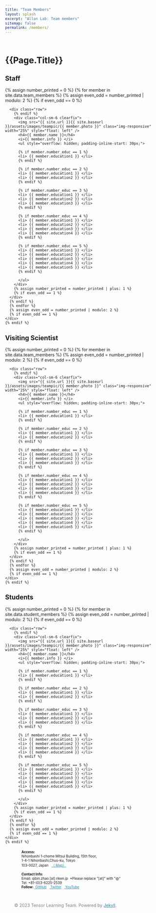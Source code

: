 ```yaml
---
title: "Team Members"
layout: splash
excerpt: "Allan Lab: Team members"
sitemap: false
permalink: /members/
---
```


<link rel="stylesheet" href="/assets/css/bootstrap.css">

<style>
  .mfp-title {
    text-align:center;
    font-size:2em;
    line-height:35px
  }

  .entry-headers {
    padding-top: 1.0em;
  }

.page__footer-follow li {
  display: inline-block;
  padding-top: 5px;
  padding-bottom: 5px;
  font-size: .8em;
  text-transform: none;
}

.page__content h2 {
    margin-top: 1em;
    padding-bottom: 0.5em;
/*    border-bottom: 1px solid #fff;*/
}

h4 {
    font-size: 18px;
    display: block;
    margin-block-start: 1.33em;
    margin-block-end: 1.33em;
    margin-inline-start: 0px;
    margin-inline-end: 0px;
    font-weight: bold;
}
h4, .h4 {
    margin-top: 12px;
    margin-bottom: 6px;
}

#gridid i {
    font-size: 16px;
    font-style: italic;
}

#gridid ul {
    display: block;
    margin-block-start: 5px;
    margin-block-end: 5px;
    margin-inline-start: 0px;
    margin-inline-end: 0px;
/*    padding-inline-start: 30px;*/
}

.clearfix li {
    font-size: 12px;
}

.social-icons li {
    font-size: .8em;
}


#gridid img {
    max-height:170px;
    margin: 10px 22px 6px 0;
    border-radius: 10%;
    box-shadow: 2px 2px 5px #888;
}

a {
    color: #158CBA;
}


</style>


<div class="container-home page__other__hero--overlay">
  <h1 style="text-transform: capitalize" class="entry-headers"> {{page.title}} </h1>
  <div class="row">
    <div id="gridid" class="col-sm-12 clearfix">
      <h2>Staff</h2>
      {% assign number_printed = 0 %}
      {% for member in site.data.team_members %}
      {% assign even_odd = number_printed | modulo: 2 %}
      {% if even_odd == 0 %}

      <div class="row">
        {% endif %}
        <div class="col-sm-6 clearfix">
          <img src="{{ site.url }}{{ site.baseurl }}/assets/images/teampic/{{ member.photo }}" class="img-responsive" width="25%" style="float: left" />
          <h4>{{ member.name }}</h4>
          <i>{{ member.info }} </i>
          <ul style="overflow: hidden; padding-inline-start: 30px;">

          {% if member.number_educ == 1 %}
          <li> {{ member.education1 }} </li>
          {% endif %}

          {% if member.number_educ == 2 %}
          <li> {{ member.education1 }} </li>
          <li> {{ member.education2 }} </li>
          {% endif %}

          {% if member.number_educ == 3 %}
          <li> {{ member.education1 }} </li>
          <li> {{ member.education2 }} </li>
          <li> {{ member.education3 }} </li>
          {% endif %}

          {% if member.number_educ == 4 %}
          <li> {{ member.education1 }} </li>
          <li> {{ member.education2 }} </li>
          <li> {{ member.education3 }} </li>
          <li> {{ member.education4 }} </li>
          {% endif %}

          {% if member.number_educ == 5 %}
          <li> {{ member.education1 }} </li>
          <li> {{ member.education2 }} </li>
          <li> {{ member.education3 }} </li>
          <li> {{ member.education4 }} </li>
          <li> {{ member.education5 }} </li>
          {% endif %}

          </ul>
        </div>
        {% assign number_printed = number_printed | plus: 1 %}
        {% if even_odd == 1 %}
      </div>
      {% endif %}
      {% endfor %}
      {% assign even_odd = number_printed | modulo: 2 %}
      {% if even_odd == 1 %}
    </div>
    {% endif %}
  </div>
</div>

  <div style="margin-top:15px;" class="row">
    <div id="gridid" class="col-sm-12 clearfix">
      <h2>Visiting Scientist</h2>
      {% assign number_printed = 0 %}
      {% for member in site.data.team_members %}
      {% assign even_odd = number_printed | modulo: 2 %}
      {% if even_odd == 0 %}

      <div class="row">
        {% endif %}
        <div class="col-sm-6 clearfix">
          <img src="{{ site.url }}{{ site.baseurl }}/assets/images/teampic/{{ member.photo }}" class="img-responsive" width="25%" style="float: left" />
          <h4>{{ member.name }}</h4>
          <i>{{ member.info }} </i>
          <ul style="overflow: hidden; padding-inline-start: 30px;">

          {% if member.number_educ == 1 %}
          <li> {{ member.education1 }} </li>
          {% endif %}

          {% if member.number_educ == 2 %}
          <li> {{ member.education1 }} </li>
          <li> {{ member.education2 }} </li>
          {% endif %}

          {% if member.number_educ == 3 %}
          <li> {{ member.education1 }} </li>
          <li> {{ member.education2 }} </li>
          <li> {{ member.education3 }} </li>
          {% endif %}

          {% if member.number_educ == 4 %}
          <li> {{ member.education1 }} </li>
          <li> {{ member.education2 }} </li>
          <li> {{ member.education3 }} </li>
          <li> {{ member.education4 }} </li>
          {% endif %}

          {% if member.number_educ == 5 %}
          <li> {{ member.education1 }} </li>
          <li> {{ member.education2 }} </li>
          <li> {{ member.education3 }} </li>
          <li> {{ member.education4 }} </li>
          <li> {{ member.education5 }} </li>
          {% endif %}

          </ul>
        </div>
        {% assign number_printed = number_printed | plus: 1 %}
        {% if even_odd == 1 %}
      </div>
      {% endif %}
      {% endfor %}
      {% assign even_odd = number_printed | modulo: 2 %}
      {% if even_odd == 1 %}
    </div>
    {% endif %}
  </div>
</div>

  <div style="margin-top:15px;" class="row">
    <div id="gridid" class="col-sm-12 clearfix">
      <h2>Students</h2>
      {% assign number_printed = 0 %}
      {% for member in site.data.student_members %}
      {% assign even_odd = number_printed | modulo: 2 %}
      {% if even_odd == 0 %}

      <div class="row">
        {% endif %}
        <div class="col-sm-6 clearfix">
          <img src="{{ site.url }}{{ site.baseurl }}/assets/images/teampic/{{ member.photo }}" class="img-responsive" width="25%" style="float: left" />
          <h4>{{ member.name }}</h4>
          <i>{{ member.info }} </i>
          <ul style="overflow: hidden; padding-inline-start: 30px;">

          {% if member.number_educ == 1 %}
          <li> {{ member.education1 }} </li>
          {% endif %}

          {% if member.number_educ == 2 %}
          <li> {{ member.education1 }} </li>
          <li> {{ member.education2 }} </li>
          {% endif %}

          {% if member.number_educ == 3 %}
          <li> {{ member.education1 }} </li>
          <li> {{ member.education2 }} </li>
          <li> {{ member.education3 }} </li>
          {% endif %}

          {% if member.number_educ == 4 %}
          <li> {{ member.education1 }} </li>
          <li> {{ member.education2 }} </li>
          <li> {{ member.education3 }} </li>
          <li> {{ member.education4 }} </li>
          {% endif %}

          {% if member.number_educ == 5 %}
          <li> {{ member.education1 }} </li>
          <li> {{ member.education2 }} </li>
          <li> {{ member.education3 }} </li>
          <li> {{ member.education4 }} </li>
          <li> {{ member.education5 }} </li>
          {% endif %}

          </ul>
        </div>
        {% assign number_printed = number_printed | plus: 1 %}
        {% if even_odd == 1 %}
      </div>
      {% endif %}
      {% endfor %}
      {% assign even_odd = number_printed | modulo: 2 %}
      {% if even_odd == 1 %}
    </div>
    {% endif %}
  </div>
</div>
</div>









<div class="page__footer">
  <footer-new>
    <div class="row">
      <div id="gridid" class="col-sm-12">
        <div class="row">
          <div class="col-sm-6 clearfix" style="padding-left: 30px; padding-right: 30px">
            <div class="page__footer-follow">
              <ul class="social-icons">
                <li><strong>Access:</strong><br>Nihonbashi 1-chome Mitsui Building, 15th floor,<br>1-4-1 Nihonbashi,Chuo-ku, Tokyo<br>103-0027, Japan &nbsp; <a href="https://goo.gl/maps/KfJb19p3ZQLqYjae7" rel="nofollow noopener noreferrer">（<i style="font-style:normal" class="fa fa-location-arrow" aria-hidden="true"></i> Map） </a></li>
              </ul>
            </div>
          </div>
          <div class="col-sm-6 clearfix" style="padding-left: 30px; padding-right: 30px">
          <!-- start custom footer snippets -->
          <!-- end custom footer snippets -->
            <div class="page__footer-follow">
              <ul class="social-icons">
                <li><strong>Contact Info:</strong><br>Email: qibin.zhao [at] riken.jp &nbsp;*Please replace "[at]" with "@"<br>Tel: +81-(0)3-6225-2539<br><strong>Follow:</strong>&nbsp;<a href="https://github.com/" rel="nofollow noopener noreferrer"><i style="font-style:normal"  class="fab fa-fw fa-github-square" aria-hidden="true"></i> GitHub</a>&nbsp;&nbsp;&nbsp;<a href="https://twitter.com/" rel="nofollow noopener noreferrer"><i style="font-style:normal"  class="fab fa-fw fa-twitter-square" aria-hidden="true"></i> Twitter</a>&nbsp;&nbsp;&nbsp;<a href="https://www.youtube.com/" rel="nofollow noopener noreferrer"><i style="font-style:normal"  class="fab fa-fw fa-youtube-square" aria-hidden="true"></i> YouTube</a></li>
              </ul>
            </div>
          </div>
        </div>
      </div>
    <br><br>
    <div class="page__footer-copyright" style="padding-left: 30px; padding-right: 30px; color:#808080">© 2023 Tensor Learning Team. Powered by <a href="https://jekyllrb.com" rel="nofollow">Jekyll</a>.
    </div>
</div>



